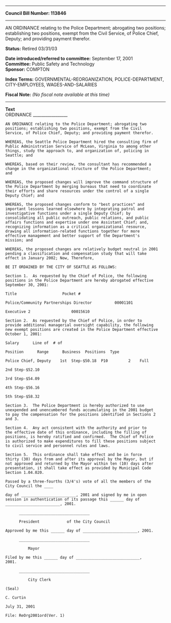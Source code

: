 * * * * *  
  
**Council Bill Number: [](#h0)[](#h2)113846**  
  
* * * * *  
  
AN ORDINANCE relating to the Police Department; abrogating two positions; establishing two positions, exempt from the Civil Service, of Police Chief, Deputy; and providing payment therefor.  
  
**Status:** Retired 03/31/03   
  
**Date introduced/referred to committee:** September 17, 2001   
**Committee:** Public Safety and Technology   
**Sponsor:** COMPTON   
  
**Index Terms:** GOVERNMENTAL-REORGANIZATION, POLICE-DEPARTMENT, CITY-EMPLOYEES, WAGES-AND-SALARIES  
  
**Fiscal Note:** *(No fiscal note available at this time)*  
  
* * * * *  
  
**Text**  
    ORDINANCE _________________  
  
    AN ORDINANCE relating to the Police Department; abrogating two  
    positions; establishing two positions, exempt from the Civil  
    Service, of Police Chief, Deputy; and providing payment therefor.  
  
    WHEREAS, the Seattle Police Department hired the consulting firm of  
    Public Administration Service of McLean, Virginia to among other  
    things, study the approach to, and organization of, policing in  
    Seattle; and  
  
    WHEREAS, based on their review, the consultant has recommended a  
    change in the organizational structure of the Police Department;  
    and  
  
    WHEREAS, the proposed changes will improve the command structure of  
    the Police Department by merging bureaus that need to coordinate  
    their efforts and share resources under the control of a single  
    Deputy Chief; and  
  
    WHEREAS, the proposed changes conform to "best practices" and  
    important lessons learned elsewhere by integrating patrol and  
    investigative functions under a single Deputy Chief; by  
    consolidating all public outreach, public relations, and public  
    affairs functions and expertise under one Assistant Chief; and,  
    recognizing information as a critical organizational resource,  
    drawing all information-related functions together for more  
    effective management and better support of the Department's  
    mission; and  
  
    WHEREAS, the proposed changes are relatively budget neutral in 2001  
    pending a classification and compensation study that will take  
    effect in January 2002; Now, Therefore,  
  
    BE IT ORDAINED BY THE CITY OF SEATTLE AS FOLLOWS:  
  
    Section 1.  As requested by the Chief of Police, the following  
    positions in the Police Department are hereby abrogated effective  
    September 30, 2001:  
  
    Title                    Pocket #  
  
    Police/Community Partnerships Director          00001101  
  
    Executive 2                  00015610  
  
    Section 2.  As requested by the Chief of Police, in order to  
    provide additional managerial oversight capability, the following  
    new exempt positions are created in the Police Department effective  
    October 1, 2001:  
  
    Salary      Line of  # of  
  
    Position      Range      Business  Positions  Type  
  
    Police Chief, Deputy    1st  Step-$50.18  P10         2    Full  
  
    2nd Step-$52.10  
  
    3rd Step-$54.09  
  
    4th Step-$56.16  
  
    5th Step-$58.32  
  
    Section 3.  The Police Department is hereby authorized to use  
    unexpended and unencumbered funds accumulating in the 2001 budget  
    to pay the compensation for the positions identified in Sections 2  
    and 3.  
  
    Section 4.  Any act consistent with the authority and prior to  
    the effective date of this ordinance, including the filling of  
    positions, is hereby ratified and confirmed.  The Chief of Police  
    is authorized to make expenditures to fill these positions subject  
    to civil service and personnel rules and laws.  
  
    Section 5.  This ordinance shall take effect and be in force  
    thirty (30) days from and after its approval by the Mayor, but if  
    not approved and returned by the Mayor within ten (10) days after  
    presentation, it shall take effect as provided by Municipal Code  
    Section 1.04.020.  
  
    Passed by a three-fourths (3/4's) vote of all the members of the  
    City Council the ____  
  
    day of ________________________, 2001 and signed by me in open  
    session in authentication of its passage this ______ day of  
    ________________________, 2001.  
  
          _______________________________  
  
          President            of the City Council  
  
    Approved by me this ______ day of ________________________, 2001.  
  
          _______________________________  
  
              Mayor  
  
    Filed by me this ______ day of ____________________________,  
    2001.  
  
          _______________________________  
  
              City Clerk  
  
    (Seal)  
  
    C. Curtin  
  
    July 31, 2001  
  
    File: ReOrg2001ord(Ver. 1)  
